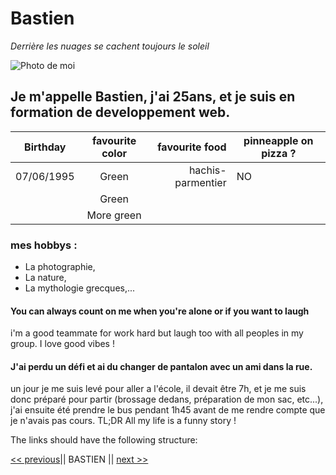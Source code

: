 # Bastien

*Derrière les nuages se cachent toujours le soleil*

![Photo de moi](/home/becode/Becode/markdown-challenge/Images/me.jpg)


## Je m'appelle Bastien, j'ai 25ans, et je suis en formation de developpement web.


| Birthday      | favourite color | favourite food    | pinneapple on pizza ? | 
| ------------- |:---------------:| --------------:   | --------------------- | 
| 07/06/1995    | Green           | hachis-parmentier |   NO                  | 
|               | Green           |                   |                       | 
|               | More green      |                   |                       | 

### mes hobbys : 
* La photographie, 
* La nature, 
* La mythologie grecques,...

#### You can always count on me when you're alone or if you want to laugh

i'm a good teammate for work hard but laugh too with all peoples in my group. I love good vibes ! 

#### J'ai perdu un défi et ai du changer de pantalon avec un ami dans la rue.

un jour je me suis levé pour aller a l'école, il devait être 7h, et je me suis donc préparé pour partir (brossage dedans, préparation de mon sac, etc...), j'ai ensuite été prendre le bus pendant 1h45 avant de me rendre compte que je n'avais pas cours.
TL;DR 
All my life is a funny story !



The links should have the following structure:

[<< previous](http://github.com)|| BASTIEN || [next >>](http://github.com)